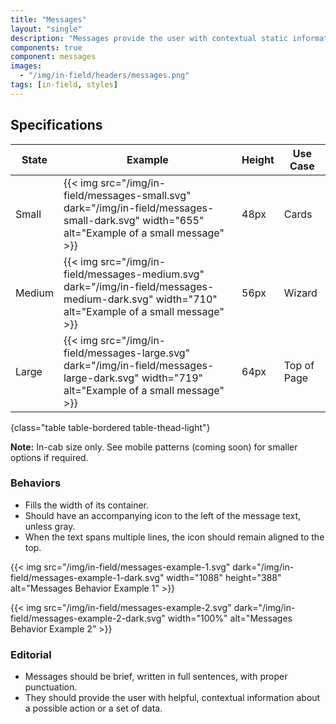 ```yaml
---
title: "Messages"
layout: "single"
description: "Messages provide the user with contextual static information. They have a lower priority than a notification or prompt."
components: true
component: messages
images:
  - "/img/in-field/headers/messages.png"
tags: [in-field, styles]
---
```


## Specifications

<!-- prettier-ignore-start -->
| State  | Example                                                                                                                                        | Height | Use Case    |
| ------ | ---------------------------------------------------------------------------------------------------------------------------------------------- |--------|-------------|
| Small  | {{< img src="/img/in-field/messages-small.svg" dark="/img/in-field/messages-small-dark.svg" width="655" alt="Example of a small message" >}}   | 48px   | Cards       |
| Medium | {{< img src="/img/in-field/messages-medium.svg" dark="/img/in-field/messages-medium-dark.svg" width="710" alt="Example of a small message" >}} | 56px   | Wizard      |
| Large  | {{< img src="/img/in-field/messages-large.svg" dark="/img/in-field/messages-large-dark.svg" width="719" alt="Example of a small message" >}}   | 64px   | Top of Page |
{class="table table-bordered table-thead-light"}
<!-- prettier-ignore-end -->

**Note:** In-cab size only. See mobile patterns (coming soon) for smaller options if required.

### Behaviors

- Fills the width of its container.
- Should have an accompanying icon to the left of the message text, unless gray.
- When the text spans multiple lines, the icon should remain aligned to the top.

{{< img src="/img/in-field/messages-example-1.svg" dark="/img/in-field/messages-example-1-dark.svg" width="1088" height="388" alt="Messages Behavior Example 1" >}}

{{< img src="/img/in-field/messages-example-2.svg" dark="/img/in-field/messages-example-2-dark.svg" width="100%" alt="Messages Behavior Example 2" >}}

### Editorial

- Messages should be brief, written in full sentences, with proper punctuation.
- They should provide the user with helpful, contextual information about a possible action or a set of data.

